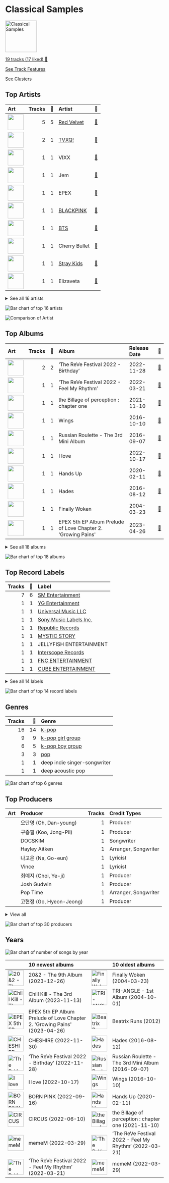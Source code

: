 # Classical Samples


<img src="https://mosaic.scdn.co/640/ab67616d0000b27382b88b49dd9a1b387cb3f0c6ab67616d0000b27393f60760427ff9cb94a5ba96ab67616d0000b273d2ef237da7f94762997c2083ab67616d0000b273e9cd59d664f597061a513038" alt="Classical Samples" width="100" />

[19 tracks (17 liked) 🔗](https://open.spotify.com/playlist/6Pp6fPWxumAQQLVE68SVtY)

[See Track Features](audio_features.md)

[See Clusters](clusters/overview.md)

## Top Artists

| Art | Tracks | 💚 | Artist | 🔗 |
|:---|---:|---:|:---|:---|
| <img src="https://i.scdn.co/image/ab6761610000e5eb7719f0625a2fa078a60c85cd" alt="" width="50" /> | 5 | 5 | [Red Velvet](../../artists/red_velvet/overview.md) | [🔗](https://open.spotify.com/artist/1z4g3DjTBBZKhvAroFlhOM) |
| <img src="https://i.scdn.co/image/ab6761610000e5eb2be82149be3774fa0729a543" alt="" width="50" /> | 2 | 1 | [TVXQ!](../../artists/tvxq!/overview.md) | [🔗](https://open.spotify.com/artist/6nVMMEywS5Y4tsHPKx1nIo) |
| <img src="https://i.scdn.co/image/ab6761610000e5eb84f9ce82754d57d4ee374d42" alt="" width="50" /> | 1 | 1 | VIXX | [🔗](https://open.spotify.com/artist/5BkB3rXc0qIdUtuEnhbK0A) |
| <img src="https://i.scdn.co/image/da5f4b11c665b4d17c7ed24eb23949c046208dcd" alt="" width="50" /> | 1 | 1 | Jem | [🔗](https://open.spotify.com/artist/4v4xuH9VypORYabMnhPLt1) |
| <img src="https://i.scdn.co/image/ab6761610000e5eb74ca2dfde93d9807b2ec18da" alt="" width="50" /> | 1 | 1 | EPEX | [🔗](https://open.spotify.com/artist/4e2umhzNHTSeQnSCWPN0uT) |
| <img src="https://i.scdn.co/image/ab6761610000e5ebc9690bc711d04b3d4fd4b87c" alt="" width="50" /> | 1 | 1 | [BLACKPINK](../../artists/blackpink/overview.md) | [🔗](https://open.spotify.com/artist/41MozSoPIsD1dJM0CLPjZF) |
| <img src="https://i.scdn.co/image/ab6761610000e5ebd642648235ebf3460d2d1f6a" alt="" width="50" /> | 1 | 1 | [BTS](../../artists/bts/overview.md) | [🔗](https://open.spotify.com/artist/3Nrfpe0tUJi4K4DXYWgMUX) |
| <img src="https://i.scdn.co/image/ab6761610000e5eb7415221d0cb40f21f8e4c5f4" alt="" width="50" /> | 1 | 1 | Cherry Bullet | [🔗](https://open.spotify.com/artist/3IJCdgkBZbieocLZ4e94GZ) |
| <img src="https://i.scdn.co/image/ab6761610000e5eb0610877c41cb9cc12ad39cc0" alt="" width="50" /> | 1 | 1 | [Stray Kids](../../artists/stray_kids/overview.md) | [🔗](https://open.spotify.com/artist/2dIgFjalVxs4ThymZ67YCE) |
| <img src="https://i.scdn.co/image/ab6761610000e5eb6eff35941dca1f9461944174" alt="" width="50" /> | 1 | 1 | Elizaveta | [🔗](https://open.spotify.com/artist/2a9bCkqCkLvXM0s3uPvR7M) |


<details>
<summary>See all 16 artists</summary>

| Art | Tracks | 💚 | Artist | 🔗 |
|:---|---:|---:|:---|:---|
| <img src="https://i.scdn.co/image/ab6761610000e5ebb0e2700dbc17b43328038f7a" alt="" width="50" /> | 1 | 1 | [ITZY](../../artists/itzy/overview.md) | [🔗](https://open.spotify.com/artist/2KC9Qb60EaY0kW4eH68vr3) |
| <img src="https://i.scdn.co/image/ab6761610000e5eb61b0348367c6466a6282f5a5" alt="" width="50" /> | 1 | 1 | [Billlie](../../artists/billlie/overview.md) | [🔗](https://open.spotify.com/artist/2GQxKDojobwBjZMPf7aoh0) |
| <img src="https://i.scdn.co/image/ab6761610000e5ebc112966f2a5abe5641abae6f" alt="" width="50" /> | 1 | 1 | [(G)I-DLE](../../artists/(g)i-dle/overview.md) | [🔗](https://open.spotify.com/artist/2AfmfGFbe0A0WsTYm0SDTx) |
| <img src="https://i.scdn.co/image/ab6761610000e5eb0a49e2caa8d0ce8e26f60eed" alt="" width="50" /> | 1 | 0 | PURPLE KISS | [🔗](https://open.spotify.com/artist/62T5PGHWJ9sxP2SJq20IHq) |
| <img src="https://i.scdn.co/image/ab6761610000e5eb1b86652b4761cbc4d3bc791f" alt="" width="50" /> | 1 | 0 | [BoA](../../artists/boa/overview.md) | [🔗](https://open.spotify.com/artist/4muJrGMndyYWqZtfk8OWy4) |
| <img src="https://i.scdn.co/image/ab67616d0000b2739837dbad2e01127f9869b506" alt="" width="50" /> | 1 | 0 | TRAX | [🔗](https://open.spotify.com/artist/05IXIcHMbO6RMnJ6uQPrmP) |

</details>


![Bar chart of top 16 artists](../../images/playlists/classical_samples/artists.png)

![Comparison of Artist](../../images/playlists/classical_samples/artists_comparison.png)

## Top Albums

| Art | Tracks | 💚 | Album | Release Date | 🔗 |
|:---|---:|---:|:---|:---|:---|
| <img src="https://i.scdn.co/image/ab67616d0000b273d2ef237da7f94762997c2083" alt="" width="50" /> | 2 | 2 | ‘The ReVe Festival 2022 - Birthday’ | 2022-11-28 | [🔗](https://open.spotify.com/album/58OR7UoaJkJzqeQGClHzh1) |
| <img src="https://i.scdn.co/image/ab67616d0000b2738c4a282e84a53c1c8acf129a" alt="" width="50" /> | 1 | 1 | ‘The ReVe Festival 2022 - Feel My Rhythm’ | 2022-03-21 | [🔗](https://open.spotify.com/album/3HgoCO9wWuPcNhz8Ip4C46) |
| <img src="https://i.scdn.co/image/ab67616d0000b2734c5be128bd1b55bf36041574" alt="" width="50" /> | 1 | 1 | the Billage of perception : chapter one | 2021-11-10 | [🔗](https://open.spotify.com/album/1kp4txZsSpDNR4EoDFi2LD) |
| <img src="https://i.scdn.co/image/ab67616d0000b2738bd5d941f9ced8e7f9c60dd4" alt="" width="50" /> | 1 | 1 | Wings | 2016-10-10 | [🔗](https://open.spotify.com/album/1vhNGBTFoaSTLbHjPGFIlF) |
| <img src="https://i.scdn.co/image/ab67616d0000b2733f30a062dafcdbc1a8fad842" alt="" width="50" /> | 1 | 1 | Russian Roulette - The 3rd Mini Album | 2016-09-07 | [🔗](https://open.spotify.com/album/6MNlcai3skKLKv5syzFwC3) |
| <img src="https://i.scdn.co/image/ab67616d0000b273ac815bdd584468a7aa0216e1" alt="" width="50" /> | 1 | 1 | I love | 2022-10-17 | [🔗](https://open.spotify.com/album/2Hyuin3i1cSZ1FlQFeCPZH) |
| <img src="https://i.scdn.co/image/ab67616d0000b273bdf5051b85408bc0967122f9" alt="" width="50" /> | 1 | 1 | Hands Up | 2020-02-11 | [🔗](https://open.spotify.com/album/5HyrUteikoFGu38bAf7zYc) |
| <img src="https://i.scdn.co/image/ab67616d0000b273832e7727a0d03c3717af52bc" alt="" width="50" /> | 1 | 1 | Hades | 2016-08-12 | [🔗](https://open.spotify.com/album/78huKT6T1zZUJxbkGBQJZC) |
| <img src="https://i.scdn.co/image/ab67616d0000b273cd519fa579f43e384aa891f1" alt="" width="50" /> | 1 | 1 | Finally Woken | 2004-03-23 | [🔗](https://open.spotify.com/album/3RkjNfqqlhWyLrRp0ZCARU) |
| <img src="https://i.scdn.co/image/ab67616d0000b27340320ca58cbadbad78598e36" alt="" width="50" /> | 1 | 1 | EPEX 5th EP Album Prelude of Love Chapter 2. 'Growing Pains' | 2023-04-26 | [🔗](https://open.spotify.com/album/7c4HuyVRABrlh7eOdhozwd) |


<details>
<summary>See all 18 albums</summary>

| Art | Tracks | 💚 | Album | Release Date | 🔗 |
|:---|---:|---:|:---|:---|:---|
| <img src="https://i.scdn.co/image/ab67616d0000b27307e2cf9023db855b41f3d26e" alt="" width="50" /> | 1 | 1 | Chill Kill - The 3rd Album | 2023-11-13 | [🔗](https://open.spotify.com/album/4UUICitfodUVCNhzmDFbrO) |
| <img src="https://i.scdn.co/image/ab67616d0000b273d784afd710070b5fe22b99bf" alt="" width="50" /> | 1 | 1 | CIRCUS | 2022-06-10 | [🔗](https://open.spotify.com/album/4IQHY28D4aHus9lGDlSdPp) |
| <img src="https://i.scdn.co/image/ab67616d0000b273e9cd59d664f597061a513038" alt="" width="50" /> | 1 | 1 | CHESHIRE | 2022-11-30 | [🔗](https://open.spotify.com/album/2a1ezg7hE6Dyuymv1aCnkm) |
| <img src="https://i.scdn.co/image/ab67616d0000b273156f329b3c2b3ce752d9e614" alt="" width="50" /> | 1 | 1 | Beatrix Runs | 2012 | [🔗](https://open.spotify.com/album/7HsPaYQbCYnxosF5WiSlEA) |
| <img src="https://i.scdn.co/image/ab67616d0000b2734aeaaeeb0755f1d8a8b51738" alt="" width="50" /> | 1 | 1 | BORN PINK | 2022-09-16 | [🔗](https://open.spotify.com/album/7jaSNQUBJbvfbZHLNFrV7P) |
| <img src="https://i.scdn.co/image/ab67616d0000b27393f60760427ff9cb94a5ba96" alt="" width="50" /> | 1 | 1 | 20&2 - The 9th Album | 2023-12-26 | [🔗](https://open.spotify.com/album/4I6px53lYqErgJcsJkUNlu) |
| <img src="https://i.scdn.co/image/ab67616d0000b27346c28fd13126fd9428625411" alt="" width="50" /> | 1 | 0 | memeM | 2022-03-29 | [🔗](https://open.spotify.com/album/4nhtnBY8owIQnOsnGQGqW9) |
| <img src="https://i.scdn.co/image/ab67616d0000b27382b88b49dd9a1b387cb3f0c6" alt="" width="50" /> | 1 | 0 | TRI-ANGLE - 1st Album | 2004-10-01 | [🔗](https://open.spotify.com/album/1013imXHa490acqEZkQpeX) |

</details>


![Bar chart of top 18 albums](../../images/playlists/classical_samples/albums.png)

## Top Record Labels

| Tracks | 💚 | Label |
|---:|---:|:---|
| 7 | 6 | [SM Entertainment](../../labels/sm_entertainment/overview.md) |
| 1 | 1 | [YG Entertainment](../../labels/yg_entertainment/overview.md) |
| 1 | 1 | [Universal Music LLC](../../labels/universal_music_llc/overview.md) |
| 1 | 1 | [Sony Music Labels Inc.](../../labels/sony_music_labels_inc_/overview.md) |
| 1 | 1 | [Republic Records](../../labels/republic_records/overview.md) |
| 1 | 1 | [MYSTIC STORY](../../labels/mystic_story/overview.md) |
| 1 | 1 | JELLYFISH ENTERTAINMENT |
| 1 | 1 | [Interscope Records](../../labels/interscope_records/overview.md) |
| 1 | 1 | [FNC ENTERTAINMENT](../../labels/fnc_entertainment/overview.md) |
| 1 | 1 | [CUBE ENTERTAINMENT](../../labels/cube_entertainment/overview.md) |


<details>
<summary>See all 14 labels</summary>

| Tracks | 💚 | Label |
|---:|---:|:---|
| 1 | 1 | C9 Entertainment |
| 1 | 1 | [BIGHIT MUSIC](../../labels/bighit_music/overview.md) |
| 1 | 1 | ATO Records |
| 1 | 0 | [RBW Inc.](../../labels/rbw_inc_/overview.md) |

</details>


![Bar chart of top 14 record labels](../../images/playlists/classical_samples/labels.png)

## Genres

| Tracks | 💚 | Genre |
|---:|---:|:---|
| 16 | 14 | [k-pop](../../genres/k-pop/overview.md) |
| 9 | 9 | [k-pop girl group](../../genres/k-pop_girl_group/overview.md) |
| 6 | 5 | [k-pop boy group](../../genres/k-pop_boy_group/overview.md) |
| 3 | 3 | [pop](../../genres/pop/overview.md) |
| 1 | 1 | deep indie singer-songwriter |
| 1 | 1 | deep acoustic pop |

![Bar chart of top 6 genres](../../images/playlists/classical_samples/genres.png)

## Top Producers

| Art | Producer | Tracks | Credit Types |
|:---|:---|---:|:---|
| | 오단영 (Oh, Dan-young) | 1 | Producer |
| | 구종필 (Koo, Jong-Pil) | 1 | Producer |
| | DOCSKIM | 1 | Songwriter |
| | Hayley Aitken | 1 | Arranger, Songwriter |
| | 나고은 (Na, Go-eun) | 1 | Lyricist |
| | Vince | 1 | Lyricist |
| | 최예지 (Choi, Ye-ji) | 1 | Producer |
| | Josh Gudwin | 1 | Producer |
| | Pop Time | 1 | Arranger, Songwriter |
| | 고현정 (Go, Hyeon-Jeong) | 1 | Producer |


<details>
<summary>View all</summary>

| Art | Producer | Tracks | Credit Types |
|:---|:---|---:|:---|
| | Kako | 1 | Arranger, Songwriter |
| <img src="https://i.scdn.co/image/da5f4b11c665b4d17c7ed24eb23949c046208dcd" alt="" width="50" /> | Jem | 1 | Producer, Songwriter |
| <img src="https://i.scdn.co/image/ab6761610000e5eb59f8cfc8e71dcaf8c6ec4bde" alt="" width="50" /> | Jimin | 1 | Songwriter |
| | 강지원 (Kang, Jiwon) | 1 | Arranger, Lyricist, Songwriter |
| <img src="https://i.scdn.co/image/ab6761610000e5ebca842dde68f90b286bd3850e" alt="" width="50" /> | [JEON SOYEON](../../artists/jeon_soyeon/overview.md) | 1 | Arranger, Lyricist, Songwriter |
| | 24 | 1 | Arranger, Songwriter |
| | Danny Chung | 1 | Lyricist |
| | 정은경 (Jung, Eun-Kyung) | 1 | Producer |
| | Yoad Nevo | 1 | Producer |
| | 방시혁 (Bang, Si-Hyuk) | 1 | Songwriter |
| | 김도훈 (Kim, Do-hoon) | 1 | Lyricist, Songwriter |
| | Pdogg | 1 | Songwriter |
| | Anna Timgren | 1 | Songwriter |
| | GE-OLOGY | 1 | Producer, Songwriter |
| | 유키 (Yuki) | 1 | Lyricist |
| | Kenzie | 1 | Arranger, Lyricist |
| <img src="https://i.scdn.co/image/a2ec08fe69ecec2748fbc764aede8f1b03ae8f88" alt="" width="50" /> | [Johann Sebastian Bach](../../artists/johann_sebastian_bach/overview.md) | 1 | Songwriter |
| | Ollipop | 1 | Arranger, Songwriter |
| <img src="https://i.scdn.co/image/ab6761610000e5eb4b924be9b846ac20bfecc676" alt="" width="50" /> | SUMIN | 1 | Songwriter |
| | YOUNGJU BANG | 1 | Producer |
| | TEDDY | 1 | Lyricist, Producer, Songwriter |

</details>


![Bar chart of top 30 producers](../../images/playlists/classical_samples/producers.png)
## Years



![Bar chart of number of songs by year](../../images/playlists/classical_samples/years.png)

| ​ | 10 newest albums | ​​ | 10 oldest albums |
|:---|:---|:---|:---|
| <img src="https://i.scdn.co/image/ab67616d0000b27393f60760427ff9cb94a5ba96" alt="20&amp;2 - The 9th Album" width="50" /> | 20&2 - The 9th Album (2023-12-26) | <img src="https://i.scdn.co/image/ab67616d0000b273cd519fa579f43e384aa891f1" alt="Finally Woken" width="50" /> | Finally Woken (2004-03-23) |
| <img src="https://i.scdn.co/image/ab67616d0000b27307e2cf9023db855b41f3d26e" alt="Chill Kill - The 3rd Album" width="50" /> | Chill Kill - The 3rd Album (2023-11-13) | <img src="https://i.scdn.co/image/ab67616d0000b27382b88b49dd9a1b387cb3f0c6" alt="TRI-ANGLE - 1st Album" width="50" /> | TRI-ANGLE - 1st Album (2004-10-01) |
| <img src="https://i.scdn.co/image/ab67616d0000b27340320ca58cbadbad78598e36" alt="EPEX 5th EP Album Prelude of Love Chapter 2. &#x27;Growing Pains&#x27;" width="50" /> | EPEX 5th EP Album Prelude of Love Chapter 2. 'Growing Pains' (2023-04-26) | <img src="https://i.scdn.co/image/ab67616d0000b273156f329b3c2b3ce752d9e614" alt="Beatrix Runs" width="50" /> | Beatrix Runs (2012) |
| <img src="https://i.scdn.co/image/ab67616d0000b273e9cd59d664f597061a513038" alt="CHESHIRE" width="50" /> | CHESHIRE (2022-11-30) | <img src="https://i.scdn.co/image/ab67616d0000b273832e7727a0d03c3717af52bc" alt="Hades" width="50" /> | Hades (2016-08-12) |
| <img src="https://i.scdn.co/image/ab67616d0000b273d2ef237da7f94762997c2083" alt="‘The ReVe Festival 2022 - Birthday’" width="50" /> | ‘The ReVe Festival 2022 - Birthday’ (2022-11-28) | <img src="https://i.scdn.co/image/ab67616d0000b2733f30a062dafcdbc1a8fad842" alt="Russian Roulette - The 3rd Mini Album" width="50" /> | Russian Roulette - The 3rd Mini Album (2016-09-07) |
| <img src="https://i.scdn.co/image/ab67616d0000b273ac815bdd584468a7aa0216e1" alt="I love" width="50" /> | I love (2022-10-17) | <img src="https://i.scdn.co/image/ab67616d0000b2738bd5d941f9ced8e7f9c60dd4" alt="Wings" width="50" /> | Wings (2016-10-10) |
| <img src="https://i.scdn.co/image/ab67616d0000b2734aeaaeeb0755f1d8a8b51738" alt="BORN PINK" width="50" /> | BORN PINK (2022-09-16) | <img src="https://i.scdn.co/image/ab67616d0000b273bdf5051b85408bc0967122f9" alt="Hands Up" width="50" /> | Hands Up (2020-02-11) |
| <img src="https://i.scdn.co/image/ab67616d0000b273d784afd710070b5fe22b99bf" alt="CIRCUS" width="50" /> | CIRCUS (2022-06-10) | <img src="https://i.scdn.co/image/ab67616d0000b2734c5be128bd1b55bf36041574" alt="the Billage of perception : chapter one" width="50" /> | the Billage of perception : chapter one (2021-11-10) |
| <img src="https://i.scdn.co/image/ab67616d0000b27346c28fd13126fd9428625411" alt="memeM" width="50" /> | memeM (2022-03-29) | <img src="https://i.scdn.co/image/ab67616d0000b2738c4a282e84a53c1c8acf129a" alt="‘The ReVe Festival 2022 - Feel My Rhythm’" width="50" /> | ‘The ReVe Festival 2022 - Feel My Rhythm’ (2022-03-21) |
| <img src="https://i.scdn.co/image/ab67616d0000b2738c4a282e84a53c1c8acf129a" alt="‘The ReVe Festival 2022 - Feel My Rhythm’" width="50" /> | ‘The ReVe Festival 2022 - Feel My Rhythm’ (2022-03-21) | <img src="https://i.scdn.co/image/ab67616d0000b27346c28fd13126fd9428625411" alt="memeM" width="50" /> | memeM (2022-03-29) |